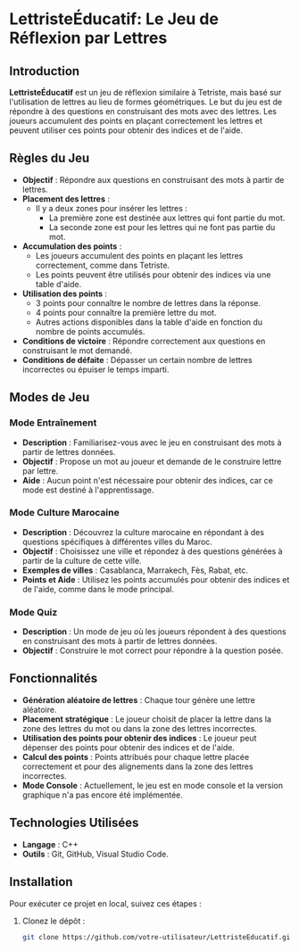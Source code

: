 # LettristeÉducatif: Le Jeu de Réflexion par Lettres

## Introduction
**LettristeÉducatif** est un jeu de réflexion similaire à Tetriste, mais basé sur l'utilisation de lettres au lieu de formes géométriques. Le but du jeu est de répondre à des questions en construisant des mots avec des lettres. Les joueurs accumulent des points en plaçant correctement les lettres et peuvent utiliser ces points pour obtenir des indices et de l'aide.

## Règles du Jeu
- **Objectif** : Répondre aux questions en construisant des mots à partir de lettres.
- **Placement des lettres** : 
  - Il y a deux zones pour insérer les lettres : 
    - La première zone est destinée aux lettres qui font partie du mot.
    - La seconde zone est pour les lettres qui ne font pas partie du mot.
- **Accumulation des points** : 
  - Les joueurs accumulent des points en plaçant les lettres correctement, comme dans Tetriste.
  - Les points peuvent être utilisés pour obtenir des indices via une table d'aide.
- **Utilisation des points** : 
  - 3 points pour connaître le nombre de lettres dans la réponse.
  - 4 points pour connaître la première lettre du mot.
  - Autres actions disponibles dans la table d'aide en fonction du nombre de points accumulés.
- **Conditions de victoire** : Répondre correctement aux questions en construisant le mot demandé.
- **Conditions de défaite** : Dépasser un certain nombre de lettres incorrectes ou épuiser le temps imparti.

## Modes de Jeu
### Mode Entraînement
- **Description** : Familiarisez-vous avec le jeu en construisant des mots à partir de lettres données.
- **Objectif** : Propose un mot au joueur et demande de le construire lettre par lettre.
- **Aide** : Aucun point n'est nécessaire pour obtenir des indices, car ce mode est destiné à l'apprentissage.

### Mode Culture Marocaine
- **Description** : Découvrez la culture marocaine en répondant à des questions spécifiques à différentes villes du Maroc.
- **Objectif** : Choisissez une ville et répondez à des questions générées à partir de la culture de cette ville.
- **Exemples de villes** : Casablanca, Marrakech, Fès, Rabat, etc.
- **Points et Aide** : Utilisez les points accumulés pour obtenir des indices et de l'aide, comme dans le mode principal.

### Mode Quiz
- **Description** : Un mode de jeu où les joueurs répondent à des questions en construisant des mots à partir de lettres données.
- **Objectif** : Construire le mot correct pour répondre à la question posée.

## Fonctionnalités
- **Génération aléatoire de lettres** : Chaque tour génère une lettre aléatoire.
- **Placement stratégique** : Le joueur choisit de placer la lettre dans la zone des lettres du mot ou dans la zone des lettres incorrectes.
- **Utilisation des points pour obtenir des indices** : Le joueur peut dépenser des points pour obtenir des indices et de l'aide.
- **Calcul des points** : Points attribués pour chaque lettre placée correctement et pour des alignements dans la zone des lettres incorrectes.
- **Mode Console** : Actuellement, le jeu est en mode console et la version graphique n'a pas encore été implémentée.

## Technologies Utilisées
- **Langage** : C++
- **Outils** : Git, GitHub, Visual Studio Code.

## Installation
Pour exécuter ce projet en local, suivez ces étapes :

1. Clonez le dépôt :
   ```bash
   git clone https://github.com/votre-utilisateur/LettristeEducatif.git

